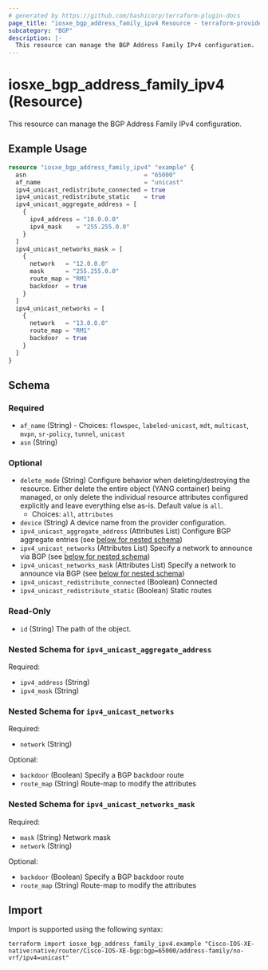 ```yaml
---
# generated by https://github.com/hashicorp/terraform-plugin-docs
page_title: "iosxe_bgp_address_family_ipv4 Resource - terraform-provider-iosxe"
subcategory: "BGP"
description: |-
  This resource can manage the BGP Address Family IPv4 configuration.
---
```


# iosxe_bgp_address_family_ipv4 (Resource)

This resource can manage the BGP Address Family IPv4 configuration.

## Example Usage

```terraform
resource "iosxe_bgp_address_family_ipv4" "example" {
  asn                                 = "65000"
  af_name                             = "unicast"
  ipv4_unicast_redistribute_connected = true
  ipv4_unicast_redistribute_static    = true
  ipv4_unicast_aggregate_address = [
    {
      ipv4_address = "10.0.0.0"
      ipv4_mask    = "255.255.0.0"
    }
  ]
  ipv4_unicast_networks_mask = [
    {
      network   = "12.0.0.0"
      mask      = "255.255.0.0"
      route_map = "RM1"
      backdoor  = true
    }
  ]
  ipv4_unicast_networks = [
    {
      network   = "13.0.0.0"
      route_map = "RM1"
      backdoor  = true
    }
  ]
}
```

<!-- schema generated by tfplugindocs -->
## Schema

### Required

- `af_name` (String) - Choices: `flowspec`, `labeled-unicast`, `mdt`, `multicast`, `mvpn`, `sr-policy`, `tunnel`, `unicast`
- `asn` (String)

### Optional

- `delete_mode` (String) Configure behavior when deleting/destroying the resource. Either delete the entire object (YANG container) being managed, or only delete the individual resource attributes configured explicitly and leave everything else as-is. Default value is `all`.
  - Choices: `all`, `attributes`
- `device` (String) A device name from the provider configuration.
- `ipv4_unicast_aggregate_address` (Attributes List) Configure BGP aggregate entries (see [below for nested schema](#nestedatt--ipv4_unicast_aggregate_address))
- `ipv4_unicast_networks` (Attributes List) Specify a network to announce via BGP (see [below for nested schema](#nestedatt--ipv4_unicast_networks))
- `ipv4_unicast_networks_mask` (Attributes List) Specify a network to announce via BGP (see [below for nested schema](#nestedatt--ipv4_unicast_networks_mask))
- `ipv4_unicast_redistribute_connected` (Boolean) Connected
- `ipv4_unicast_redistribute_static` (Boolean) Static routes

### Read-Only

- `id` (String) The path of the object.

<a id="nestedatt--ipv4_unicast_aggregate_address"></a>
### Nested Schema for `ipv4_unicast_aggregate_address`

Required:

- `ipv4_address` (String)
- `ipv4_mask` (String)


<a id="nestedatt--ipv4_unicast_networks"></a>
### Nested Schema for `ipv4_unicast_networks`

Required:

- `network` (String)

Optional:

- `backdoor` (Boolean) Specify a BGP backdoor route
- `route_map` (String) Route-map to modify the attributes


<a id="nestedatt--ipv4_unicast_networks_mask"></a>
### Nested Schema for `ipv4_unicast_networks_mask`

Required:

- `mask` (String) Network mask
- `network` (String)

Optional:

- `backdoor` (Boolean) Specify a BGP backdoor route
- `route_map` (String) Route-map to modify the attributes

## Import

Import is supported using the following syntax:

```shell
terraform import iosxe_bgp_address_family_ipv4.example "Cisco-IOS-XE-native:native/router/Cisco-IOS-XE-bgp:bgp=65000/address-family/no-vrf/ipv4=unicast"
```

